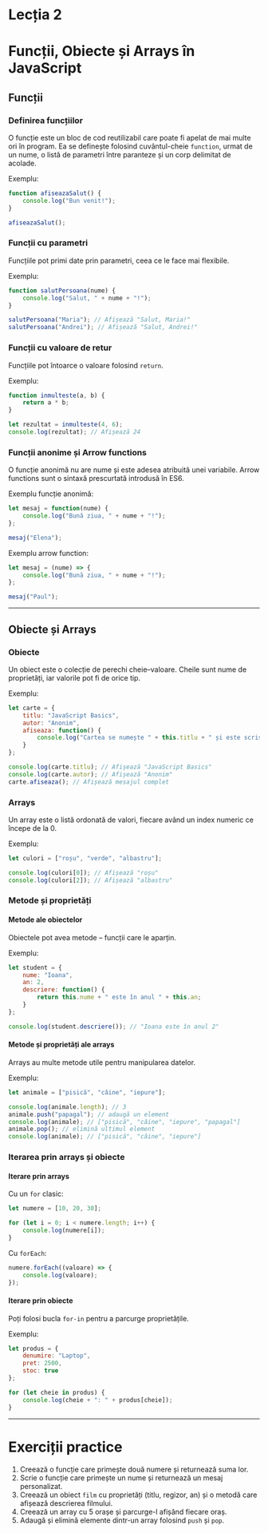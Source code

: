 # Lecția 2

# Funcții, Obiecte și Arrays în JavaScript

## Funcții

### Definirea funcțiilor

O funcție este un bloc de cod reutilizabil care poate fi apelat de mai multe ori în program. Ea se definește folosind cuvântul-cheie `function`, urmat de un nume, o listă de parametri între paranteze și un corp delimitat de acolade.

Exemplu:
```javascript
function afiseazaSalut() {
    console.log("Bun venit!");
}

afiseazaSalut();
```

### Funcții cu parametri

Funcțiile pot primi date prin parametri, ceea ce le face mai flexibile.

Exemplu:
```javascript
function salutPersoana(nume) {
    console.log("Salut, " + nume + "!");
}

salutPersoana("Maria"); // Afișează "Salut, Maria!"
salutPersoana("Andrei"); // Afișează "Salut, Andrei!"
```

### Funcții cu valoare de retur

Funcțiile pot întoarce o valoare folosind `return`.

Exemplu:
```javascript
function inmulteste(a, b) {
    return a * b;
}

let rezultat = inmulteste(4, 6);
console.log(rezultat); // Afișează 24
```

### Funcții anonime și Arrow functions

O funcție anonimă nu are nume și este adesea atribuită unei variabile. Arrow functions sunt o sintaxă prescurtată introdusă în ES6.

Exemplu funcție anonimă:
```javascript
let mesaj = function(nume) {
    console.log("Bună ziua, " + nume + "!");
};

mesaj("Elena");
```

Exemplu arrow function:
```javascript
let mesaj = (nume) => {
    console.log("Bună ziua, " + nume + "!");
};

mesaj("Paul");
```

---

## Obiecte și Arrays

### Obiecte

Un obiect este o colecție de perechi cheie–valoare. Cheile sunt nume de proprietăți, iar valorile pot fi de orice tip.

Exemplu:
```javascript
let carte = {
    titlu: "JavaScript Basics",
    autor: "Anonim",
    afiseaza: function() {
        console.log("Cartea se numește " + this.titlu + " și este scrisă de " + this.autor);
    }
};

console.log(carte.titlu); // Afișează "JavaScript Basics"
console.log(carte.autor); // Afișează "Anonim"
carte.afiseaza(); // Afișează mesajul complet
```

### Arrays

Un array este o listă ordonată de valori, fiecare având un index numeric ce începe de la 0.

Exemplu:
```javascript
let culori = ["roșu", "verde", "albastru"];

console.log(culori[0]); // Afișează "roșu"
console.log(culori[2]); // Afișează "albastru"
```

### Metode și proprietăți

#### Metode ale obiectelor

Obiectele pot avea metode – funcții care le aparțin.

Exemplu:
```javascript
let student = {
    nume: "Ioana",
    an: 2,
    descriere: function() {
        return this.nume + " este în anul " + this.an;
    }
};

console.log(student.descriere()); // "Ioana este în anul 2"
```

#### Metode și proprietăți ale arrays

Arrays au multe metode utile pentru manipularea datelor.

Exemplu:
```javascript
let animale = ["pisică", "câine", "iepure"];

console.log(animale.length); // 3
animale.push("papagal"); // adaugă un element
console.log(animale); // ["pisică", "câine", "iepure", "papagal"]
animale.pop(); // elimină ultimul element
console.log(animale); // ["pisică", "câine", "iepure"]
```

### Iterarea prin arrays și obiecte

#### Iterare prin arrays

Cu un `for` clasic:
```javascript
let numere = [10, 20, 30];

for (let i = 0; i < numere.length; i++) {
    console.log(numere[i]);
}
```

Cu `forEach`:
```javascript
numere.forEach((valoare) => {
    console.log(valoare);
});
```

#### Iterare prin obiecte

Poți folosi bucla `for-in` pentru a parcurge proprietățile.

Exemplu:
```javascript
let produs = {
    denumire: "Laptop",
    pret: 2500,
    stoc: true
};

for (let cheie in produs) {
    console.log(cheie + ": " + produs[cheie]);
}
```

---

# Exerciții practice

1. Creează o funcție care primește două numere și returnează suma lor.  
2. Scrie o funcție care primește un nume și returnează un mesaj personalizat.  
3. Creează un obiect `film` cu proprietăți (titlu, regizor, an) și o metodă care afișează descrierea filmului.  
4. Creează un array cu 5 orașe și parcurge-l afișând fiecare oraș.  
5. Adaugă și elimină elemente dintr-un array folosind `push` și `pop`.  

